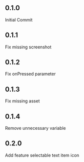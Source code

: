 ## 0.1.0
Initial Commit

## 0.1.1
Fix missing screenshot

## 0.1.2
Fix onPressed parameter

## 0.1.3
Fix missing asset

## 0.1.4
Remove unnecessary variable

## 0.2.0
Add feature selectable text item icon
